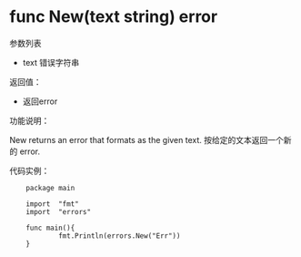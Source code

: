# func New(text string) error

参数列表

- text 错误字符串

返回值：

- 返回error

功能说明：

New returns an error that formats as the given text.
按给定的文本返回一个新的 error.

代码实例：

        package main

        import  "fmt"
        import  "errors"

        func main(){
                fmt.Println(errors.New("Err"))
        }

